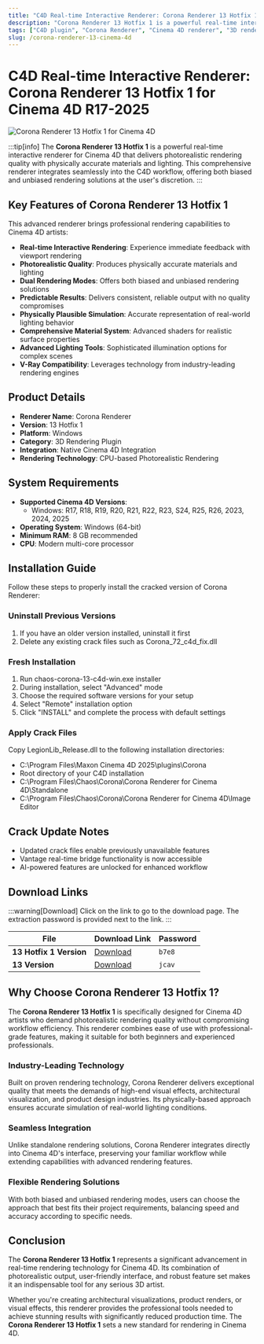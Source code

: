 ```yaml
---
title: "C4D Real-time Interactive Renderer: Corona Renderer 13 Hotfix 1 for Cinema 4D R17-2025"
description: "Corona Renderer 13 Hotfix 1 is a powerful real-time interactive renderer for Cinema 4D that delivers photorealistic rendering quality with physically accurate materials and lighting."
tags: ["C4D plugin", "Corona Renderer", "Cinema 4D renderer", "3D rendering", "real-time rendering", "Corona 13", "C4D rendering plugin", "VFX tools", "Cinema 4D R17", "Cinema 4D R18", "Cinema 4D R19", "Cinema 4D R20", "Cinema 4D R21", "Cinema 4D S22", "Cinema 4D R23", "Cinema 4D S24", "Cinema 4D R25", "Cinema 4D R26", "Cinema 4D 2023", "Cinema 4D 2024", "Cinema 4D 2025"]
slug: /corona-renderer-13-cinema-4d
---
```

<!--Above is frontmatter Part-generate depend on content meet Google Seo, you need to balance automation efficiency with Google's core ranking factors—especially E-E-A-T (Experience, Expertise, Authoritativeness, Trustworthiness), -->

<!--First Part-This is Title -->
# C4D Real-time Interactive Renderer: Corona Renderer 13 Hotfix 1 for Cinema 4D R17-2025

<!--Second Part-This is First Banner -->
![Corona Renderer 13 Hotfix 1 for Cinema 4D](https://www.gfxcamp.com/wp-content/uploads/2023/12/Corona-Renderer-11-for-Cinema-4D-R17-2024.jpg)

:::tip[info]
The **Corona Renderer 13 Hotfix 1** is a powerful real-time interactive renderer for Cinema 4D that delivers photorealistic rendering quality with physically accurate materials and lighting. This comprehensive renderer integrates seamlessly into the C4D workflow, offering both biased and unbiased rendering solutions at the user's discretion.
:::

## Key Features of Corona Renderer 13 Hotfix 1

This advanced renderer brings professional rendering capabilities to Cinema 4D artists:

- **Real-time Interactive Rendering**: Experience immediate feedback with viewport rendering
- **Photorealistic Quality**: Produces physically accurate materials and lighting
- **Dual Rendering Modes**: Offers both biased and unbiased rendering solutions
- **Predictable Results**: Delivers consistent, reliable output with no quality compromises
- **Physically Plausible Simulation**: Accurate representation of real-world lighting behavior
- **Comprehensive Material System**: Advanced shaders for realistic surface properties
- **Advanced Lighting Tools**: Sophisticated illumination options for complex scenes
- **V-Ray Compatibility**: Leverages technology from industry-leading rendering engines

## Product Details

- **Renderer Name**: Corona Renderer
- **Version**: 13 Hotfix 1
- **Platform**: Windows
- **Category**: 3D Rendering Plugin
- **Integration**: Native Cinema 4D Integration
- **Rendering Technology**: CPU-based Photorealistic Rendering

## System Requirements

- **Supported Cinema 4D Versions**: 
  - Windows: R17, R18, R19, R20, R21, R22, R23, S24, R25, R26, 2023, 2024, 2025
- **Operating System**: Windows (64-bit)
- **Minimum RAM**: 8 GB recommended
- **CPU**: Modern multi-core processor

## Installation Guide

Follow these steps to properly install the cracked version of Corona Renderer:

### Uninstall Previous Versions
1. If you have an older version installed, uninstall it first
2. Delete any existing crack files such as Corona_72_c4d_fix.dll

### Fresh Installation
1. Run chaos-corona-13-c4d-win.exe installer
2. During installation, select "Advanced" mode
3. Choose the required software versions for your setup
4. Select "Remote" installation option
5. Click "INSTALL" and complete the process with default settings

### Apply Crack Files
Copy LegionLib_Release.dll to the following installation directories:
- C:\Program Files\Maxon Cinema 4D 2025\plugins\Corona
- Root directory of your C4D installation
- C:\Program Files\Chaos\Corona\Corona Renderer for Cinema 4D\Standalone
- C:\Program Files\Chaos\Corona\Corona Renderer for Cinema 4D\Image Editor

## Crack Update Notes

- Updated crack files enable previously unavailable features
- Vantage real-time bridge functionality is now accessible
- AI-powered features are unlocked for enhanced workflow

<!-- The Last Part-Download -->
## Download Links
:::warning[Download]
Click on the link to go to the download page. The extraction password is provided next to the link.
:::

| File                       | Download Link                                                              | Password |
| -------------------------- | -------------------------------------------------------------------------- | -------- |
| **13 Hotfix 1 Version**  | [Download](https://pan.baidu.com/s/1_FTcZYHVvusy4ubacNEXYA?pwd=b7e8)        | `b7e8`   |
| **13 Version**  | [Download](https://pan.baidu.com/s/1PCslpmkaJR_Vljkx3CNR1w?pwd=jcav)        | `jcav`   |

## Why Choose Corona Renderer 13 Hotfix 1?

The **Corona Renderer 13 Hotfix 1** is specifically designed for Cinema 4D artists who demand photorealistic rendering quality without compromising workflow efficiency. This renderer combines ease of use with professional-grade features, making it suitable for both beginners and experienced professionals.

### Industry-Leading Technology

Built on proven rendering technology, Corona Renderer delivers exceptional quality that meets the demands of high-end visual effects, architectural visualization, and product design industries. Its physically-based approach ensures accurate simulation of real-world lighting conditions.

### Seamless Integration

Unlike standalone rendering solutions, Corona Renderer integrates directly into Cinema 4D's interface, preserving your familiar workflow while extending capabilities with advanced rendering features.

### Flexible Rendering Solutions

With both biased and unbiased rendering modes, users can choose the approach that best fits their project requirements, balancing speed and accuracy according to specific needs.

## Conclusion

The **Corona Renderer 13 Hotfix 1** represents a significant advancement in real-time rendering technology for Cinema 4D. Its combination of photorealistic output, user-friendly interface, and robust feature set makes it an indispensable tool for any serious 3D artist.

Whether you're creating architectural visualizations, product renders, or visual effects, this renderer provides the professional tools needed to achieve stunning results with significantly reduced production time. The **Corona Renderer 13 Hotfix 1** sets a new standard for rendering in Cinema 4D.